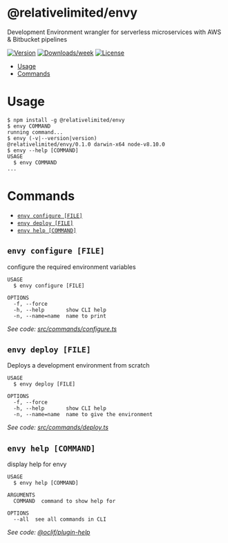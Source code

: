 @relativelimited/envy
=====================

Development Environment wrangler for serverless microservices with AWS &amp; Bitbucket pipelines

[![Version](https://img.shields.io/npm/v/@relativelimited/envy.svg)](https://npmjs.org/package/@relativelimited/envy)
[![Downloads/week](https://img.shields.io/npm/dw/@relativelimited/envy.svg)](https://npmjs.org/package/@relativelimited/envy)
[![License](https://img.shields.io/npm/l/@relativelimited/envy.svg)](https://github.com/relativelimited/envy/blob/master/package.json)

<!-- toc -->
* [Usage](#usage)
* [Commands](#commands)
<!-- tocstop -->
# Usage
<!-- usage -->
```sh-session
$ npm install -g @relativelimited/envy
$ envy COMMAND
running command...
$ envy (-v|--version|version)
@relativelimited/envy/0.1.0 darwin-x64 node-v8.10.0
$ envy --help [COMMAND]
USAGE
  $ envy COMMAND
...
```
<!-- usagestop -->
# Commands
<!-- commands -->
* [`envy configure [FILE]`](#envy-configure-file)
* [`envy deploy [FILE]`](#envy-deploy-file)
* [`envy help [COMMAND]`](#envy-help-command)

## `envy configure [FILE]`

configure the required environment variables

```
USAGE
  $ envy configure [FILE]

OPTIONS
  -f, --force
  -h, --help       show CLI help
  -n, --name=name  name to print
```

_See code: [src/commands/configure.ts](https://github.com/relativelimited/envy/blob/v0.1.0/src/commands/configure.ts)_

## `envy deploy [FILE]`

Deploys a development environment from scratch

```
USAGE
  $ envy deploy [FILE]

OPTIONS
  -f, --force
  -h, --help       show CLI help
  -n, --name=name  name to give the environment
```

_See code: [src/commands/deploy.ts](https://github.com/relativelimited/envy/blob/v0.1.0/src/commands/deploy.ts)_

## `envy help [COMMAND]`

display help for envy

```
USAGE
  $ envy help [COMMAND]

ARGUMENTS
  COMMAND  command to show help for

OPTIONS
  --all  see all commands in CLI
```

_See code: [@oclif/plugin-help](https://github.com/oclif/plugin-help/blob/v2.2.3/src/commands/help.ts)_
<!-- commandsstop -->
